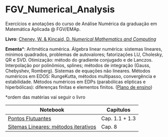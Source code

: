 # FGV_Numerical_Analysis

Exercícios e anotações do curso de Análise Numérica da graduação em Matemática Aplicada @ FGV/EMAp.

**Livro**: [Cheney, W. & Kincaid, D. *Numerical Mathematics and Computing*](https://books.google.com.br/books?id=PewJAAAAQBAJ&pg=PA20&dq=numerical+mathematics+and+computing+chapter+1&hl=pt-BR&sa=X&ved=0ahUKEwjVk7e0qs7cAhVBi1kKHbeFCxsQuwUIDTAA#v=onepage&q=numerical%20mathematics%20and%20computing%20chapter%201&f=false)

**Ementa**\*: Aritmética numérica. Álgebra linear numérica: sistemas lineares, minimos quadrados,
problemas de autovalores; fatorizações LU, Cholesky, QR e SVD. Otimização: método do gradiente
conjugado e de Lanczos. Interpolação por polinômios, splines; métodos de integração (Gauss,
Chebyshev, Romberg). Sistemas de equações não lineares. Métodos numéricos em EDOS: RungeKutta,
métodos multipasso, convergência e estabilidade. Métodos numéricos em EDPs (parabólicas
elípticas e hiperbólicas): diferenças finitas e elementos finitos. ([Plano de ensino](https://emap.fgv.br/sites/emap.fgv.br/files/u77/8o_periodo_-_analise_numerica-paulo_cezar_e_moacyr.pdf))

\*ordem das matérias vai seguir o livro

Notebook | Capítulos
---|---
[Pontos Flutuantes](08-02_floating_points.ipynb) | Cap. 1.1 + 1.3
[Sitemas Lineares: métodos iterativos](08-07_linear_sys.ipynb) | Cap. 8
